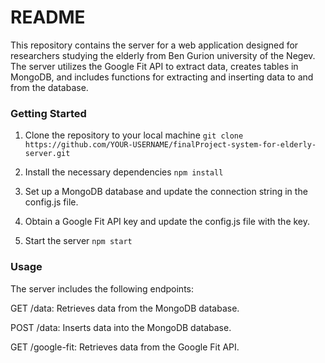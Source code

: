 # README

This repository contains the server for a web application designed for researchers studying the elderly from Ben Gurion university of the Negev. The server utilizes the Google Fit API to extract data, creates tables in MongoDB, and includes functions for extracting and inserting data to and from the database.


### Getting Started
1. Clone the repository to your local machine
`git clone https://github.com/YOUR-USERNAME/finalProject-system-for-elderly-server.git`

2. Install the necessary dependencies
`npm install`

3. Set up a MongoDB database and update the connection string in the config.js file.
4. Obtain a Google Fit API key and update the config.js file with the key.
5. Start the server
`npm start`


### Usage
The server includes the following endpoints:

GET /data: Retrieves data from the MongoDB database.

POST /data: Inserts data into the MongoDB database.

GET /google-fit: Retrieves data from the Google Fit API.

